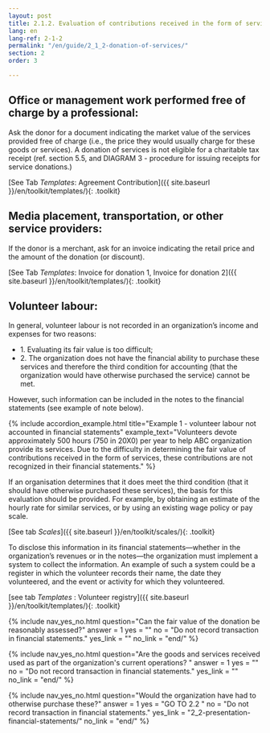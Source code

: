 ```yaml
---
layout: post
title: 2.1.2. Evaluation of contributions received in the form of services
lang: en
lang-ref: 2-1-2
permalink: "/en/guide/2_1_2-donation-of-services/"
section: 2
order: 3

---
```

## Office or management work performed free of charge by a professional:

Ask the donor for a document indicating the market value of the services provided free of charge (i.e., the price they would usually charge for these goods or services). A donation of services is not eligible for a charitable tax receipt (ref. section 5.5, and DIAGRAM 3 - procedure for issuing receipts for service donations.)

[See Tab _Templates_: Agreement Contribution]({{ site.baseurl }}/en/toolkit/templates/){: .toolkit}

## Media placement, transportation, or other service providers:

If the donor is a merchant, ask for an invoice indicating the retail price and the amount of the donation (or discount).

[See Tab _Templates_: Invoice for donation 1, Invoice for donation 2]({{ site.baseurl }}/en/toolkit/templates/){: .toolkit}

## Volunteer labour:

In general, volunteer labour is not recorded in an organization’s income and expenses for two reasons:
<ul class="textlist">
<li>1. Evaluating its fair value is too difficult;</li>

<li>2. The organization does not have the financial ability to purchase these services and therefore the third condition for accounting (that the organization would have otherwise purchased the service) cannot be met.</li>
</ul>
However, such information can be included in the notes to the financial statements (see example of note below).

{% include accordion_example.html
title="Example 1 - volunteer labour not accounted in financial statements"
example_text="Volunteers devote approximately 500 hours (750 in 20X0) per year to help ABC organization provide its services. Due to the difficulty in determining the fair value of contributions received in the form of services, these contributions are not recognized in their financial statements."
%}

If an organisation determines that it does meet the third condition (that it should have otherwise purchased these services), the basis for this evaluation should be provided. For example, by obtaining an estimate of the hourly rate for similar services, or by using an existing wage policy or pay scale.

[See tab _Scales_]({{ site.baseurl }}/en/toolkit/scales/){: .toolkit}

To disclose this information in its financial statements—whether in the organization’s revenues or in the notes—the organization must implement a system to collect the information. An example of such a system could be a register in which the volunteer records their name, the date they volunteered, and the event or activity for which they volunteered.

[see tab _Templates_ : Volunteer registry]({{ site.baseurl }}/en/toolkit/templates/){: .toolkit}

{% include nav_yes_no.html
question="Can the fair value of the donation be reasonably assessed?"
answer = 1
yes = ""
no = "Do not record transaction in financial statements."
yes_link = ""
no_link = "end/"
%}

{% include nav_yes_no.html
question="Are the goods and services received used as part of the organization's current operations? "
answer = 1
yes = ""
no = "Do not record transaction in financial statements."
yes_link = ""
no_link = "end/"
%}

{% include nav_yes_no.html
question="Would the organization have had to otherwise purchase these?"
answer = 1
yes = "GO TO 2.2 "
no = "Do not record transaction in financial statements."
yes_link = "2_2-presentation-financial-statements/"
no_link = "end/"
%}
